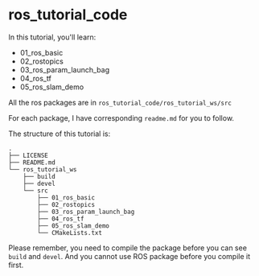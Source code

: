 # ros_tutorial_code

In this tutorial, you'll learn: 

- 01_ros_basic
- 02_rostopics
- 03_ros_param_launch_bag
- 04_ros_tf
- 05_ros_slam_demo

All the ros packages are in `ros_tutorial_code/ros_tutorial_ws/src`

For each package, I have corresponding `readme.md` for you to follow.

The structure of this tutorial is: 

```shell
.
├── LICENSE
├── README.md
└── ros_tutorial_ws
    ├── build
    ├── devel
    └── src
        ├── 01_ros_basic
        ├── 02_rostopics
        ├── 03_ros_param_launch_bag
        ├── 04_ros_tf
        ├── 05_ros_slam_demo
        └── CMakeLists.txt
```

Please remember, you need to compile the package before you can see `build` and `devel`. And you cannot use ROS package before you compile it first. 